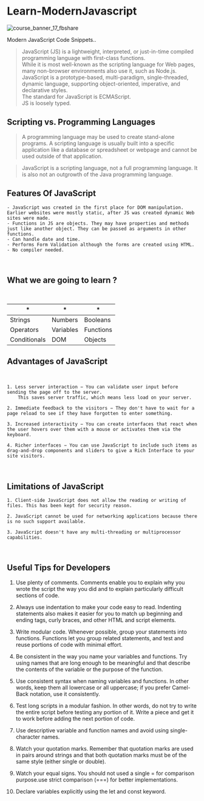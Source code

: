 # Learn-ModernJavascript
![course_banner_17_fbshare](https://user-images.githubusercontent.com/51753810/89016060-b0bb1700-d335-11ea-8800-426347c212a6.png)

Modern JavaScript Code Snippets..
<br />

>  JavaScript (JS) is a lightweight, interpreted, or just-in-time compiled programming language with first-class functions.<br />
>  While it is most well-known as the scripting language for Web pages, many non-browser environments also use it, such as Node.js.<br />
>  JavaScript is a prototype-based, multi-paradigm, single-threaded, dynamic language, supporting object-oriented, imperative, and declarative styles.<br/>
>  The standard for JavaScript is ECMAScript.<br />
>  JS is loosely typed.<br />

## Scripting vs. Programming Languages

> A programming language may be used to create stand-alone programs. A scripting language is usually built into a specific application like a database or spreadsheet or webpage and cannot be used outside of that application.

> JavaScript is a scripting language, not a full programming language. It is also not an outgrowth of the Java programming language. 

## Features Of JavaScript

    - JavaScript was created in the first place for DOM manipulation. Earlier websites were mostly static, after JS was created dynamic Web sites were made.
    - Functions in JS are objects. They may have properties and methods just like another object. They can be passed as arguments in other functions.
    - Can handle date and time.
    - Performs Form Validation although the forms are created using HTML.
    - No compiler needed.

<br/>

## What we are going to learn ?
<br />

| * | * | * |
|----------|----------|----------|
| Strings  | Numbers  | Booleans  |
| Operators  | Variables  | Functions  |
| Conditionals | DOM | Objects |

## Advantages of JavaScript
<br />

    1. Less server interaction − You can validate user input before sending the page off to the server.
        This saves server traffic, which means less load on your server.

    2. Immediate feedback to the visitors − They don't have to wait for a page reload to see if they have forgotten to enter something.

    3. Increased interactivity − You can create interfaces that react when the user hovers over them with a mouse or activates them via the keyboard.

    4. Richer interfaces − You can use JavaScript to include such items as drag-and-drop components and sliders to give a Rich Interface to your site visitors.

<br />

## Limitations of JavaScript

    1. Client-side JavaScript does not allow the reading or writing of files. This has been kept for security reason.

    2. JavaScript cannot be used for networking applications because there is no such support available.

    3. JavaScript doesn't have any multi-threading or multiprocessor capabilities.

<br />

##  Useful Tips for Developers


1.   Use plenty of comments. Comments enable you to explain why you wrote the script the way you did and to explain    particularly difficult sections of code.

2.   Always use indentation to make your code easy to read. Indenting statements also makes it easier for you to match up beginning and ending tags, curly braces, and other HTML and script elements.

3.   Write modular code. Whenever possible, group your statements into functions. Functions let you group related statements, and test and reuse portions of code with minimal effort.

4.   Be consistent in the way you name your variables and functions. Try using names that are long enough to be meaningful and that describe the contents of the variable or the purpose of the function.

5.   Use consistent syntax when naming variables and functions. In other words, keep them all lowercase or all uppercase; if you prefer Camel-Back notation, use it consistently.

6.   Test long scripts in a modular fashion. In other words, do not try to write the entire script before testing any portion of it. Write a piece and get it to work before adding the next portion of code.

7.   Use descriptive variable and function names and avoid using single-character names.

8.   Watch your quotation marks. Remember that quotation marks are used in pairs around strings and that both quotation marks must be of the same style (either single or double).

9.   Watch your equal signs. You should not used a single = for comparison purpose.use strict comparison (===) for better implementations.

10.   Declare variables explicitly using the let and const keyword.

